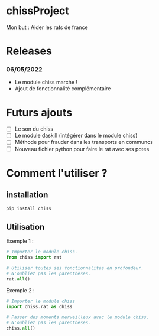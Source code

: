 # chissProject

Mon but : Aider les rats de france

# Releases
### 06/05/2022
- Le module chiss marche !
- Ajout de fonctionnalité complémentaire


# Futurs ajouts
- [ ] Le son du chiss
- [ ] Le module daskill (intégérer dans le module chiss)
- [ ] Méthode pour frauder dans les transports en communcs
- [ ] Nouveau fichier python pour faire le rat avec ses potes

# Comment l'utiliser ?
## installation
````python
pip install chiss
````
## Utilisation
Exemple 1 :
````python
# Importer le module chiss.
from chiss import rat

# Utiliser toutes ses fonctionnalités en profondeur.
# N'oubliez pas les parenthèses.
rat.all()
````

Exemple 2 : 
````python
# Importer le module chiss
import chiss.rat as chiss

# Passer des moments merveilleux avec le module chiss.
# N'oubliez pas les parenthèses.
chiss.all()
````
